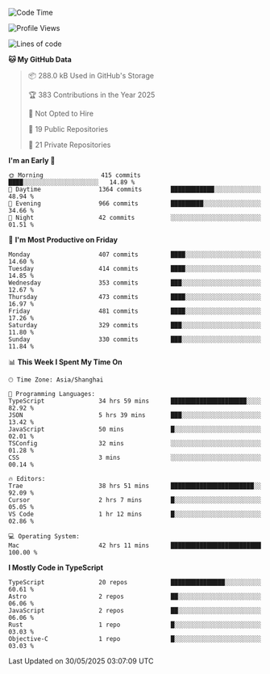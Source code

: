 <!--START_SECTION:waka-->
![Code Time](http://img.shields.io/badge/Code%20Time-3%2C600%20hrs%2046%20mins-blue)

![Profile Views](http://img.shields.io/badge/Profile%20Views-0-blue)

![Lines of code](https://img.shields.io/badge/From%20Hello%20World%20I%27ve%20Written-3.0%20million%20lines%20of%20code-blue)

**🐱 My GitHub Data** 

> 📦 288.0 kB Used in GitHub's Storage 
 > 
> 🏆 383 Contributions in the Year 2025
 > 
> 🚫 Not Opted to Hire
 > 
> 📜 19 Public Repositories 
 > 
> 🔑 21 Private Repositories 
 > 
**I'm an Early 🐤** 

```text
🌞 Morning                415 commits         ████░░░░░░░░░░░░░░░░░░░░░   14.89 % 
🌆 Daytime                1364 commits        ████████████░░░░░░░░░░░░░   48.94 % 
🌃 Evening                966 commits         █████████░░░░░░░░░░░░░░░░   34.66 % 
🌙 Night                  42 commits          ░░░░░░░░░░░░░░░░░░░░░░░░░   01.51 % 
```
📅 **I'm Most Productive on Friday** 

```text
Monday                   407 commits         ████░░░░░░░░░░░░░░░░░░░░░   14.60 % 
Tuesday                  414 commits         ████░░░░░░░░░░░░░░░░░░░░░   14.85 % 
Wednesday                353 commits         ███░░░░░░░░░░░░░░░░░░░░░░   12.67 % 
Thursday                 473 commits         ████░░░░░░░░░░░░░░░░░░░░░   16.97 % 
Friday                   481 commits         ████░░░░░░░░░░░░░░░░░░░░░   17.26 % 
Saturday                 329 commits         ███░░░░░░░░░░░░░░░░░░░░░░   11.80 % 
Sunday                   330 commits         ███░░░░░░░░░░░░░░░░░░░░░░   11.84 % 
```


📊 **This Week I Spent My Time On** 

```text
🕑︎ Time Zone: Asia/Shanghai

💬 Programming Languages: 
TypeScript               34 hrs 59 mins      █████████████████████░░░░   82.92 % 
JSON                     5 hrs 39 mins       ███░░░░░░░░░░░░░░░░░░░░░░   13.42 % 
JavaScript               50 mins             █░░░░░░░░░░░░░░░░░░░░░░░░   02.01 % 
TSConfig                 32 mins             ░░░░░░░░░░░░░░░░░░░░░░░░░   01.28 % 
CSS                      3 mins              ░░░░░░░░░░░░░░░░░░░░░░░░░   00.14 % 

🔥 Editors: 
Trae                     38 hrs 51 mins      ███████████████████████░░   92.09 % 
Cursor                   2 hrs 7 mins        █░░░░░░░░░░░░░░░░░░░░░░░░   05.05 % 
VS Code                  1 hr 12 mins        █░░░░░░░░░░░░░░░░░░░░░░░░   02.86 % 

💻 Operating System: 
Mac                      42 hrs 11 mins      █████████████████████████   100.00 % 
```

**I Mostly Code in TypeScript** 

```text
TypeScript               20 repos            ███████████████░░░░░░░░░░   60.61 % 
Astro                    2 repos             ██░░░░░░░░░░░░░░░░░░░░░░░   06.06 % 
JavaScript               2 repos             ██░░░░░░░░░░░░░░░░░░░░░░░   06.06 % 
Rust                     1 repo              █░░░░░░░░░░░░░░░░░░░░░░░░   03.03 % 
Objective-C              1 repo              █░░░░░░░░░░░░░░░░░░░░░░░░   03.03 % 
```




 Last Updated on 30/05/2025 03:07:09 UTC
<!--END_SECTION:waka-->